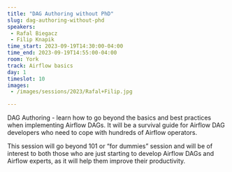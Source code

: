 ```yaml
---
title: "DAG Authoring without PhD"
slug: dag-authoring-without-phd
speakers:
 - Rafal Biegacz
 - Filip Knapik
time_start: 2023-09-19T14:30:00-04:00
time_end: 2023-09-19T14:55:00-04:00
room: York
track: Airflow basics
day: 1
timeslot: 10
images:
 - /images/sessions/2023/Rafal+Filip.jpg

---
```


DAG Authoring - learn how to go beyond the basics and best practices when implementing Airflow DAGs. It will be a survival guide for Airflow DAG developers who need to cope with hundreds of Airflow operators.
  
This session will go beyond 101 or “for dummies” session and will be of interest to both those who are just starting to develop Airflow DAGs and Airflow experts, as it will help them improve their productivity.